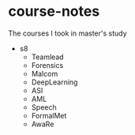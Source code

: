 # course-notes
The courses I took in master's study
- s8
  - Teamlead
  - Forensics
  - Malcom
  - DeepLearning
  - ASI
  - AML
  - Speech
  - FormalMet
  - AwaRe